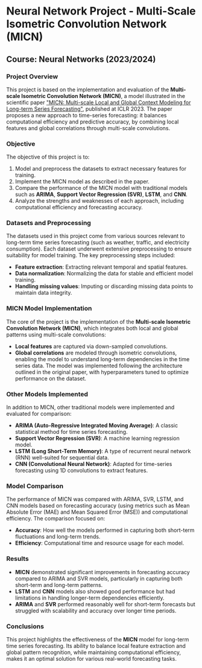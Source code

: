 # Neural Network Project - Multi-Scale Isometric Convolution Network (MICN)
## Course: Neural Networks (2023/2024)

### Project Overview
This project is based on the implementation and evaluation of the **Multi-scale Isometric Convolution Network (MICN)**, a model illustrated in the scientific paper ["MICN: Multi-scale Local and Global Context Modeling for Long-term Series Forecasting"](https://github.com/wanghq21/MICN), published at ICLR 2023. The paper proposes a new approach to time-series forecasting: it balances computational efficiency and predictive accuracy, by combining local features and global correlations through multi-scale convolutions.

### Objective
The objective of this project is to:
1. Model and preprocess the datasets to extract necessary features for training.
2. Implement the MICN model as described in the paper.
3. Compare the performance of the MICN model with traditional models such as **ARIMA**, **Support Vector Regression (SVR)**, **LSTM**, and **CNN**.
4. Analyze the strengths and weaknesses of each approach, including computational efficiency and forecasting accuracy.

### Datasets and Preprocessing
The datasets used in this project come from various sources relevant to long-term time series forecasting (such as weather, traffic, and electricity consumption). Each dataset underwent extensive preprocessing to ensure suitability for model training. The key preprocessing steps included:
- **Feature extraction**: Extracting relevant temporal and spatial features.
- **Data normalization**: Normalizing the data for stable and efficient model training.
- **Handling missing values**: Imputing or discarding missing data points to maintain data integrity.

### MICN Model Implementation
The core of the project is the implementation of the **Multi-scale Isometric Convolution Network (MICN)**, which integrates both local and global patterns using multi-scale convolutions:
- **Local features** are captured via down-sampled convolutions.
- **Global correlations** are modeled through isometric convolutions, enabling the model to understand long-term dependencies in the time series data.
The model was implemented following the architecture outlined in the original paper, with hyperparameters tuned to optimize performance on the dataset.

### Other Models Implemented
In addition to MICN, other traditional models were implemented and evaluated for comparison:
- **ARIMA (Auto-Regressive Integrated Moving Average)**: A classic statistical method for time series forecasting.
- **Support Vector Regression (SVR)**: A machine learning regression model.
- **LSTM (Long Short-Term Memory)**: A type of recurrent neural network (RNN) well-suited for sequential data.
- **CNN (Convolutional Neural Network)**: Adapted for time-series forecasting using 1D convolutions to extract features.

### Model Comparison
The performance of MICN was compared with ARIMA, SVR, LSTM, and CNN models based on forecasting accuracy (using metrics such as Mean Absolute Error (MAE) and Mean Squared Error (MSE)) and computational efficiency. The comparison focused on:
- **Accuracy**: How well the models performed in capturing both short-term fluctuations and long-term trends.
- **Efficiency**: Computational time and resource usage for each model.

### Results
- **MICN** demonstrated significant improvements in forecasting accuracy compared to ARIMA and SVR models, particularly in capturing both short-term and long-term patterns.
- **LSTM** and **CNN** models also showed good performance but had limitations in handling longer-term dependencies efficiently.
- **ARIMA** and **SVR** performed reasonably well for short-term forecasts but struggled with scalability and accuracy over longer time periods.

### Conclusions
This project highlights the effectiveness of the **MICN** model for long-term time series forecasting. Its ability to balance local feature extraction and global pattern recognition, while maintaining computational efficiency, makes it an optimal solution for various real-world forecasting tasks.
